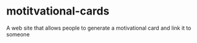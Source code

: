 # motitvational-cards
A web site that allows people to generate a motivational card and link it to someone
